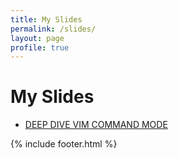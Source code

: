 ```yaml
---
title: My Slides
permalink: /slides/
layout: page
profile: true
---
```


# My Slides

- [DEEP DIVE VIM COMMAND MODE](./deep-dive-vim-command-mode/)

{% include footer.html %}


